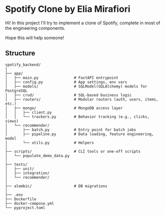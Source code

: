 # Spotify Clone by Elia Mirafiori

Hi! In this project I'll try to implement a clone of Spotify, complete in most of the engineering components.

Hope this will help someone!

## Structure

```text
spotify_backend/
│
├── app/
│   ├── main.py                # FastAPI entrypoint
│   ├── config.py              # App settings, env vars
│   ├── models/                # SQLModel(SQLAlchemy) models for PostgreSQL
│   ├── crud/                  # SQL-based business logic
│   ├── routers/               # Modular routers (auth, users, items, etc.)
│   ├── mongo/                 # MongoDB access layer
│   │   ├── client.py
│   │   └── trackers.py        # Behavior tracking (e.g., clicks, views)
│   └── recommender/
│       ├── batch.py           # Entry point for batch jobs
│       ├── pipeline.py        # Data loading, feature engineering, model
│       └── utils.py           # Helpers
│
├── scripts/                   # CLI tools or one-off scripts
│   └── populate_demo_data.py
│
├── tests/
│   ├── unit/
│   ├── integration/
│   └── recommender/
│
├── alembic/                   # DB migrations
│
├── .env
├── Dockerfile
├── docker-compose.yml
└── pyproject.toml
```
